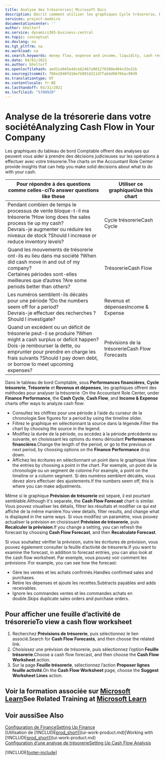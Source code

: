 ```yaml
---
title: Analyse des trésoreries| Microsoft Docs
description: Décrit comment utiliser les graphiques Cycle trésorerie, Revenus et dépenses, Trésorerie et Prévision de trésorerie pour analyser les flux de trésorerie passés et futurs, entrants et sortants de votre société.
services: project-madeira
documentationcenter: ''
author: bholtorf
ms.service: dynamics365-business-central
ms.topic: conceptual
ms.devlang: na
ms.tgt_pltfrm: na
ms.workload: na
ms.search.keywords: money flow, expense and income, liquidity, cash receipts minus cash payments, Cartera
ms.date: 04/01/2021
ms.author: bholtorf
ms.openlocfilehash: aed1ce045e4dceb2467a901278300e404cd3e32b
ms.sourcegitcommit: 766e2840fd16efb901d211d7fa64d96766ac99d9
ms.translationtype: HT
ms.contentlocale: fr-BE
ms.lasthandoff: 03/31/2021
ms.locfileid: "5780920"
---
```

# <a name="analyzing-cash-flow-in-your-company"></a><span data-ttu-id="9b0b5-103">Analyse de la trésorerie dans votre société</span><span class="sxs-lookup"><span data-stu-id="9b0b5-103">Analyzing Cash Flow in Your Company</span></span>
<span data-ttu-id="9b0b5-104">Les graphiques du tableau de bord Comptable offrent des analyses qui peuvent vous aider à prendre des décisions judicieuses sur les opérations à effectuer avec votre trésorerie.</span><span class="sxs-lookup"><span data-stu-id="9b0b5-104">The charts on the Accountant Role Center provide insights that can help you make solid decisions about what to do with your cash.</span></span>  

| <span data-ttu-id="9b0b5-105">Pour répondre à des questions comme celles-ci</span><span class="sxs-lookup"><span data-stu-id="9b0b5-105">To answer questions like these</span></span> | <span data-ttu-id="9b0b5-106">Utiliser ce graphique</span><span class="sxs-lookup"><span data-stu-id="9b0b5-106">Use this chart</span></span> |
| --- | --- |
| <span data-ttu-id="9b0b5-107">Pendant combien de temps le processus de vente bloque-t-il ma trésorerie ?</span><span class="sxs-lookup"><span data-stu-id="9b0b5-107">How long does the sales process tie up my cash?</span></span></br> <span data-ttu-id="9b0b5-108">Devrais-je augmenter ou réduire les niveaux de stock ?</span><span class="sxs-lookup"><span data-stu-id="9b0b5-108">Should I increase or reduce inventory levels?</span></span> |<span data-ttu-id="9b0b5-109">Cycle trésorerie</span><span class="sxs-lookup"><span data-stu-id="9b0b5-109">Cash Cycle</span></span> |
| <span data-ttu-id="9b0b5-110">Quand les mouvements de trésorerie ont-ils eu lieu dans ma société ?</span><span class="sxs-lookup"><span data-stu-id="9b0b5-110">When did cash move in and out of my company?</span></span></br> <span data-ttu-id="9b0b5-111">Certaines périodes sont-elles meilleures que d’autres ?</span><span class="sxs-lookup"><span data-stu-id="9b0b5-111">Are some periods better than others?</span></span> |<span data-ttu-id="9b0b5-112">Trésorerie</span><span class="sxs-lookup"><span data-stu-id="9b0b5-112">Cash Flow</span></span> |
| <span data-ttu-id="9b0b5-113">Les numéros semblent-ils décalés pour une période ?</span><span class="sxs-lookup"><span data-stu-id="9b0b5-113">Do the numbers seem off for a period?</span></span></br> <span data-ttu-id="9b0b5-114">Devrais-je effectuer des recherches ?</span><span class="sxs-lookup"><span data-stu-id="9b0b5-114">Should I investigate?</span></span> |<span data-ttu-id="9b0b5-115">Revenus et dépenses</span><span class="sxs-lookup"><span data-stu-id="9b0b5-115">Income & Expense</span></span> |
| <span data-ttu-id="9b0b5-116">Quand un excédent ou un déficit de trésorerie peut-il se produire ?</span><span class="sxs-lookup"><span data-stu-id="9b0b5-116">When might a cash surplus or deficit happen?</span></span></br> <span data-ttu-id="9b0b5-117">Dois-je rembourser la dette, ou emprunter pour prendre en charge les frais suivants ?</span><span class="sxs-lookup"><span data-stu-id="9b0b5-117">Should I pay down debt, or borrow to meet upcoming expenses?</span></span> |<span data-ttu-id="9b0b5-118">Prévisions de la trésorerie</span><span class="sxs-lookup"><span data-stu-id="9b0b5-118">Cash Flow Forecasts</span></span> |

<span data-ttu-id="9b0b5-119">Dans le tableau de bord Comptable, sous **Performances financières**, **Cycle trésorerie**, **Trésorerie** et **Revenus et dépenses**, les graphiques offrent des méthodes pour analyser la trésorerie :</span><span class="sxs-lookup"><span data-stu-id="9b0b5-119">On the Accountant Role Center, under **Finance Performance**, the **Cash Cycle**, **Cash Flow**, and **Income & Expense** charts offer ways to analyze cash flow:</span></span>  

* <span data-ttu-id="9b0b5-120">Consultez les chiffres pour une période à l’aide du curseur de la chronologie.</span><span class="sxs-lookup"><span data-stu-id="9b0b5-120">See figures for a period by using the timeline slider.</span></span>  
* <span data-ttu-id="9b0b5-121">Filtrez le graphique en sélectionnant la source dans la légende.</span><span class="sxs-lookup"><span data-stu-id="9b0b5-121">Filter the chart by choosing the source in the legend.</span></span>  
* <span data-ttu-id="9b0b5-122">Modifiez la durée de la période, ou accédez à la période précédente ou suivante, en choisissant les options du menu déroulant **Performances financières**.</span><span class="sxs-lookup"><span data-stu-id="9b0b5-122">Change the length of the period, or go to the previous or next period, by choosing options on the **Finance Performance** drop down.</span></span>  
* <span data-ttu-id="9b0b5-123">Affichez les écritures en sélectionnant un point dans le graphique.</span><span class="sxs-lookup"><span data-stu-id="9b0b5-123">View the entries by choosing a point in the chart.</span></span> <span data-ttu-id="9b0b5-124">Par exemple, un point de la chronologie ou un segment de colonne.</span><span class="sxs-lookup"><span data-stu-id="9b0b5-124">For example, a point on the timeline or a column segment.</span></span> <span data-ttu-id="9b0b5-125">Si des numéros semblent décalés, vous devez alors effectuer des ajustements.</span><span class="sxs-lookup"><span data-stu-id="9b0b5-125">If the numbers seem off, this is where you can make adjustments.</span></span>  

<span data-ttu-id="9b0b5-126">Même si le graphique **Prévision de trésorerie** est séparé, il est pourtant semblable.</span><span class="sxs-lookup"><span data-stu-id="9b0b5-126">Although it's separate, the **Cash Flow Forecast** chart is similar.</span></span> <span data-ttu-id="9b0b5-127">Vous pouvez visualiser les détails, filtrer les résultats et modifier ce qui est affiché de la même manière.</span><span class="sxs-lookup"><span data-stu-id="9b0b5-127">You view details, filter results, and change what is displayed in the same ways.</span></span> <span data-ttu-id="9b0b5-128">Si vous modifiez un paramètre, vous pouvez actualiser la prévision en choisissant **Prévision de trésorerie**, puis **Recalculer la prévision**.</span><span class="sxs-lookup"><span data-stu-id="9b0b5-128">If you change a setting, you can refresh the forecast by choosing **Cash Flow Forecast**, and then **Recalculate Forecast**.</span></span>

<span data-ttu-id="9b0b5-129">Si vous souhaitez vérifier la prévision, outre les écritures de prévision, vous pouvez également consulter la feuille d’activité de trésorerie.</span><span class="sxs-lookup"><span data-stu-id="9b0b5-129">If you want to examine the forecast, in addition to forecast entries, you can also look at the cash flow worksheet.</span></span> <span data-ttu-id="9b0b5-130">Par exemple, vous pouvez voir comment les prévisions :</span><span class="sxs-lookup"><span data-stu-id="9b0b5-130">For example, you can see how the forecast:</span></span>

* <span data-ttu-id="9b0b5-131">Gère les ventes et les achats confirmés.</span><span class="sxs-lookup"><span data-stu-id="9b0b5-131">Handles confirmed sales and purchases.</span></span>  
* <span data-ttu-id="9b0b5-132">Retire les dépenses et ajoute les recettes.</span><span class="sxs-lookup"><span data-stu-id="9b0b5-132">Subtracts payables and adds receivables.</span></span>  
* <span data-ttu-id="9b0b5-133">Ignore les commandes ventes et les commandes achats en double.</span><span class="sxs-lookup"><span data-stu-id="9b0b5-133">Skips duplicate sales orders and purchase orders.</span></span>  

## <a name="to-view-a-cash-flow-worksheet"></a><span data-ttu-id="9b0b5-134">Pour afficher une feuille d’activité de trésorerie</span><span class="sxs-lookup"><span data-stu-id="9b0b5-134">To view a cash flow worksheet</span></span>
1. <span data-ttu-id="9b0b5-135">Recherchez **Prévisions de trésorerie**, puis sélectionnez le lien associé.</span><span class="sxs-lookup"><span data-stu-id="9b0b5-135">Search for **Cash Flow Forecasts**, and then choose the related link.</span></span>  
2. <span data-ttu-id="9b0b5-136">Choisissez une prévision de trésorerie, puis sélectionnez l’option **Feuille trésorerie**.</span><span class="sxs-lookup"><span data-stu-id="9b0b5-136">Choose a cash flow forecast, and then choose the **Cash Flow Worksheet** action.</span></span>  
3. <span data-ttu-id="9b0b5-137">Sur la page **Feuille trésorerie**, sélectionnez l’action **Proposer lignes feuille activité**.</span><span class="sxs-lookup"><span data-stu-id="9b0b5-137">On the **Cash Flow Worksheet** page, choose the **Suggest Worksheet Lines** action.</span></span>  

## <a name="see-related-training-at-microsoft-learn"></a><span data-ttu-id="9b0b5-138">Voir la formation associée sur [Microsoft Learn](/learn/modules/forecast-cash-flow-dynamics-365-business-central/index)</span><span class="sxs-lookup"><span data-stu-id="9b0b5-138">See Related Training at [Microsoft Learn](/learn/modules/forecast-cash-flow-dynamics-365-business-central/index)</span></span>

## <a name="see-also"></a><span data-ttu-id="9b0b5-139">Voir aussi</span><span class="sxs-lookup"><span data-stu-id="9b0b5-139">See Also</span></span>
[<span data-ttu-id="9b0b5-140">Configuration de Finance</span><span class="sxs-lookup"><span data-stu-id="9b0b5-140">Setting Up Finance</span></span>](finance-setup-finance.md)  
<span data-ttu-id="9b0b5-141">[Utilisation de [!INCLUDE[prod_short](includes/prod_short.md)]](ui-work-product.md)</span><span class="sxs-lookup"><span data-stu-id="9b0b5-141">[Working with [!INCLUDE[prod_short](includes/prod_short.md)]](ui-work-product.md)</span></span>  
[<span data-ttu-id="9b0b5-142">Configuration d’une analyse de trésorerie</span><span class="sxs-lookup"><span data-stu-id="9b0b5-142">Setting Up Cash Flow Analysis</span></span>](finance-setup-cash-flow-analyses.md)  


[!INCLUDE[footer-include](includes/footer-banner.md)]